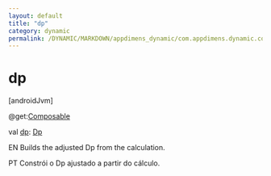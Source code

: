 ```yaml
---
layout: default
title: "dp"
category: dynamic
permalink: /DYNAMIC/MARKDOWN/appdimens_dynamic/com.appdimens.dynamic.compose/-app-dimens-dynamic/dp.html
---
```


# dp

[androidJvm]

@get:[Composable](https://developer.android.com/reference/kotlin/androidx/compose/runtime/Composable.html)

val [dp](dp.md): [Dp](https://developer.android.com/reference/kotlin/androidx/compose/ui/unit/Dp.html)

EN Builds the adjusted Dp from the calculation.

PT Constrói o Dp ajustado a partir do cálculo.